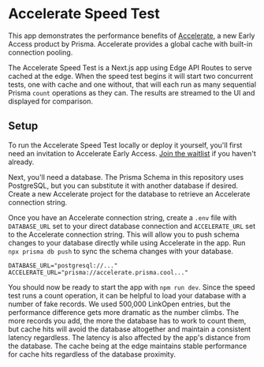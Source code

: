 # Accelerate Speed Test

This app demonstrates the performance benefits of [Accelerate](https://www.prisma.io/data-platform/accelerate), a new Early Access product by Prisma. Accelerate provides a global cache with built-in connection pooling.

The Accelerate Speed Test is a Next.js app using Edge API Routes to serve cached at the edge. When the speed test begins it will start two concurrent tests, one with cache and one without, that will each run as many sequential Prisma `count` operations as they can. The results are streamed to the UI and displayed for comparison.

## Setup

To run the Accelerate Speed Test locally or deploy it yourself, you'll first need an invitation to Accelerate Early Access. [Join the waitlist](https://www.prisma.io/data-platform/accelerate) if you haven't already.

Next, you'll need a database. The Prisma Schema in this repository uses PostgreSQL, but you can substitute it with another database if desired. Create a new Accelerate project for the database to retrieve an Accelerate connection string.

Once you have an Accelerate connection string, create a `.env` file with `DATABASE_URL` set to your direct database connection and `ACCELERATE_URL` set to the Accelerate connection string. This will allow you to push schema changes to your database directly while using Accelerate in the app. Run `npx prisma db push` to sync the schema changes with your database.

```
DATABASE_URL="postgresql://..."
ACCELERATE_URL="prisma://accelerate.prisma.cool..."
```

You should now be ready to start the app with `npm run dev`. Since the speed test runs a count operation, it can be helpful to load your database with a number of fake records. We used 500,000 LinkOpen entries, but the performance difference gets more dramatic as the number climbs. The more records you add, the more the database has to work to count them, but cache hits will avoid the database altogether and maintain a consistent latency regardless. The latency is also affected by the app's distance from the database. The cache being at the edge maintains stable performance for cache hits regardless of the database proximity.
